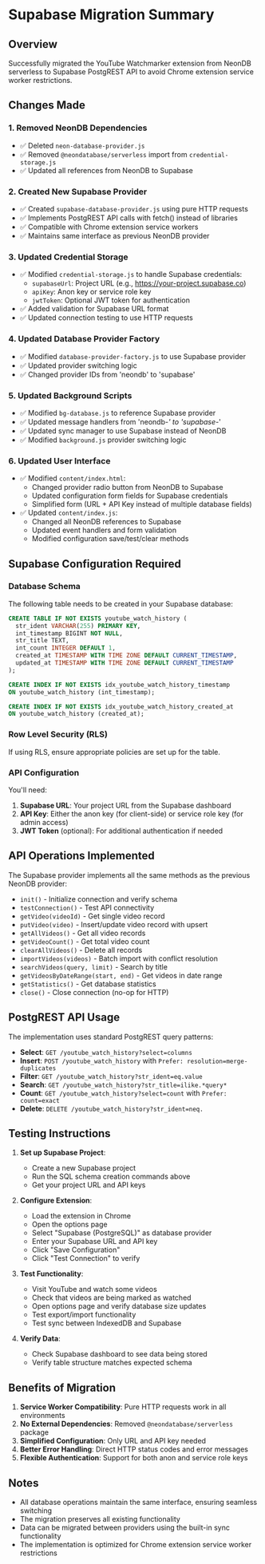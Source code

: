 # Supabase Migration Summary

## Overview
Successfully migrated the YouTube Watchmarker extension from NeonDB serverless to Supabase PostgREST API to avoid Chrome extension service worker restrictions.

## Changes Made

### 1. Removed NeonDB Dependencies
- ✅ Deleted `neon-database-provider.js`
- ✅ Removed `@neondatabase/serverless` import from `credential-storage.js`
- ✅ Updated all references from NeonDB to Supabase

### 2. Created New Supabase Provider
- ✅ Created `supabase-database-provider.js` using pure HTTP requests
- ✅ Implements PostgREST API calls with fetch() instead of libraries
- ✅ Compatible with Chrome extension service workers
- ✅ Maintains same interface as previous NeonDB provider

### 3. Updated Credential Storage
- ✅ Modified `credential-storage.js` to handle Supabase credentials:
  - `supabaseUrl`: Project URL (e.g., https://your-project.supabase.co)
  - `apiKey`: Anon key or service role key
  - `jwtToken`: Optional JWT token for authentication
- ✅ Added validation for Supabase URL format
- ✅ Updated connection testing to use HTTP requests

### 4. Updated Database Provider Factory
- ✅ Modified `database-provider-factory.js` to use Supabase provider
- ✅ Updated provider switching logic
- ✅ Changed provider IDs from 'neondb' to 'supabase'

### 5. Updated Background Scripts
- ✅ Modified `bg-database.js` to reference Supabase provider
- ✅ Updated message handlers from 'neondb-*' to 'supabase-*'
- ✅ Updated sync manager to use Supabase instead of NeonDB
- ✅ Modified `background.js` provider switching logic

### 6. Updated User Interface
- ✅ Modified `content/index.html`:
  - Changed provider radio button from NeonDB to Supabase
  - Updated configuration form fields for Supabase credentials
  - Simplified form (URL + API Key instead of multiple database fields)
- ✅ Updated `content/index.js`:
  - Changed all NeonDB references to Supabase
  - Updated event handlers and form validation
  - Modified configuration save/test/clear methods

## Supabase Configuration Required

### Database Schema
The following table needs to be created in your Supabase database:

```sql
CREATE TABLE IF NOT EXISTS youtube_watch_history (
  str_ident VARCHAR(255) PRIMARY KEY,
  int_timestamp BIGINT NOT NULL,
  str_title TEXT,
  int_count INTEGER DEFAULT 1,
  created_at TIMESTAMP WITH TIME ZONE DEFAULT CURRENT_TIMESTAMP,
  updated_at TIMESTAMP WITH TIME ZONE DEFAULT CURRENT_TIMESTAMP
);

CREATE INDEX IF NOT EXISTS idx_youtube_watch_history_timestamp 
ON youtube_watch_history (int_timestamp);

CREATE INDEX IF NOT EXISTS idx_youtube_watch_history_created_at 
ON youtube_watch_history (created_at);
```

### Row Level Security (RLS)
If using RLS, ensure appropriate policies are set up for the table.

### API Configuration
You'll need:
1. **Supabase URL**: Your project URL from the Supabase dashboard
2. **API Key**: Either the anon key (for client-side) or service role key (for admin access)
3. **JWT Token** (optional): For additional authentication if needed

## API Operations Implemented

The Supabase provider implements all the same methods as the previous NeonDB provider:

- `init()` - Initialize connection and verify schema
- `testConnection()` - Test API connectivity
- `getVideo(videoId)` - Get single video record
- `putVideo(video)` - Insert/update video record with upsert
- `getAllVideos()` - Get all video records
- `getVideoCount()` - Get total video count
- `clearAllVideos()` - Delete all records
- `importVideos(videos)` - Batch import with conflict resolution
- `searchVideos(query, limit)` - Search by title
- `getVideosByDateRange(start, end)` - Get videos in date range
- `getStatistics()` - Get database statistics
- `close()` - Close connection (no-op for HTTP)

## PostgREST API Usage

The implementation uses standard PostgREST query patterns:

- **Select**: `GET /youtube_watch_history?select=columns`
- **Insert**: `POST /youtube_watch_history` with `Prefer: resolution=merge-duplicates`
- **Filter**: `GET /youtube_watch_history?str_ident=eq.value`
- **Search**: `GET /youtube_watch_history?str_title=ilike.*query*`
- **Count**: `GET /youtube_watch_history?select=count` with `Prefer: count=exact`
- **Delete**: `DELETE /youtube_watch_history?str_ident=neq.`

## Testing Instructions

1. **Set up Supabase Project**:
   - Create a new Supabase project
   - Run the SQL schema creation commands above
   - Get your project URL and API keys

2. **Configure Extension**:
   - Load the extension in Chrome
   - Open the options page
   - Select "Supabase (PostgreSQL)" as database provider
   - Enter your Supabase URL and API key
   - Click "Save Configuration"
   - Click "Test Connection" to verify

3. **Test Functionality**:
   - Visit YouTube and watch some videos
   - Check that videos are being marked as watched
   - Open options page and verify database size updates
   - Test export/import functionality
   - Test sync between IndexedDB and Supabase

4. **Verify Data**:
   - Check Supabase dashboard to see data being stored
   - Verify table structure matches expected schema

## Benefits of Migration

1. **Service Worker Compatibility**: Pure HTTP requests work in all environments
2. **No External Dependencies**: Removed `@neondatabase/serverless` package
3. **Simplified Configuration**: Only URL and API key needed
4. **Better Error Handling**: Direct HTTP status codes and error messages
5. **Flexible Authentication**: Support for both anon and service role keys

## Notes

- All database operations maintain the same interface, ensuring seamless switching
- The migration preserves all existing functionality
- Data can be migrated between providers using the built-in sync functionality
- The implementation is optimized for Chrome extension service worker restrictions 
